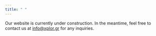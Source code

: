 ```yaml
---
title: " "
---
```


Our website is currently under construction. In the meantime, feel free to contact us at [info@xplor.gr](mailto:info@xplor.gr) for any inquiries.

